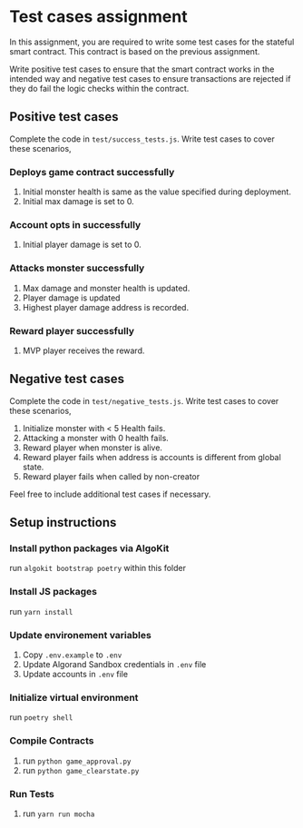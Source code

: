 # Test cases assignment
In this assignment, you are required to write some test cases for the stateful smart contract. This contract is based on the previous assignment.

Write positive test cases to ensure that the smart contract works in the intended way and negative test cases to ensure transactions are rejected if they do fail the logic checks within the contract.

## Positive test cases
Complete the code in `test/success_tests.js`. Write test cases to cover these scenarios,

### Deploys game contract successfully 
1. Initial monster health is same as the value specified during deployment.
2. Initial max damage is set to 0.

### Account opts in successfully
1. Initial player damage is set to 0.

### Attacks monster successfully
1. Max damage and monster health is updated.
2. Player damage is updated
3. Highest player damage address is recorded.

### Reward player successfully
1. MVP player receives the reward.

## Negative test cases
Complete the code in `test/negative_tests.js`. Write test cases to cover these scenarios,

1. Initialize monster with < 5 Health fails.
2. Attacking a monster with 0 health fails.
3. Reward player when monster is alive.
4. Reward player fails when address is accounts is different from global state.
5. Reward player fails when called by non-creator

Feel free to include additional test cases if necessary.

## Setup instructions

### Install python packages via AlgoKit
run `algokit bootstrap poetry` within this folder

### Install JS packages
run `yarn install`

### Update environement variables
1. Copy `.env.example` to `.env`
2. Update Algorand Sandbox credentials in `.env` file
3. Update accounts in `.env` file

### Initialize virtual environment
run `poetry shell`

### Compile Contracts
1. run `python game_approval.py`
2. run `python game_clearstate.py`

### Run Tests
1. run `yarn run mocha`